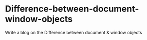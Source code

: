 # Difference-between-document-window-objects
Write a blog on the Difference between document &amp; window objects
